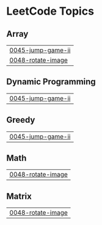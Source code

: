 

<!---LeetCode Topics Start-->
# LeetCode Topics
## Array
|  |
| ------- |
| [0045-jump-game-ii](https://github.com/deepakpathik/deepakpathik/tree/master/0045-jump-game-ii) |
| [0048-rotate-image](https://github.com/deepakpathik/deepakpathik/tree/master/0048-rotate-image) |
## Dynamic Programming
|  |
| ------- |
| [0045-jump-game-ii](https://github.com/deepakpathik/deepakpathik/tree/master/0045-jump-game-ii) |
## Greedy
|  |
| ------- |
| [0045-jump-game-ii](https://github.com/deepakpathik/deepakpathik/tree/master/0045-jump-game-ii) |
## Math
|  |
| ------- |
| [0048-rotate-image](https://github.com/deepakpathik/deepakpathik/tree/master/0048-rotate-image) |
## Matrix
|  |
| ------- |
| [0048-rotate-image](https://github.com/deepakpathik/deepakpathik/tree/master/0048-rotate-image) |
<!---LeetCode Topics End-->